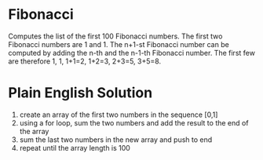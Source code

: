 # Fibonacci

Computes the list of the first 100 Fibonacci numbers. The first two Fibonacci numbers are 1 and 1. The n+1-st Fibonacci number can be computed by adding the n-th and the n-1-th Fibonacci number. The first few are therefore 1, 1, 1+1=2, 1+2=3, 2+3=5, 3+5=8.

# Plain English Solution

1) create an array of the first two numbers in the sequence [0,1]
2) using a for loop, sum the two numbers and add the result to the end of the array
3) sum the last two numbers in the new array and push to end
4) repeat until the array length is 100